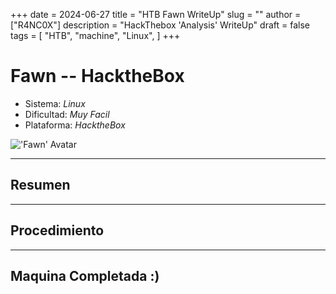 +++
date = 2024-06-27
title = "HTB Fawn WriteUp"
slug = ""
author = ["R4NC0X"]
description = "HackThebox 'Analysis' WriteUp"
draft = false
tags = [
    "HTB",
    "machine",
    "Linux",
]
+++

# Fawn -- HacktheBox

- Sistema: _Linux_
- Dificultad: _Muy Facil_
- Plataforma: _HacktheBox_

!['Fawn' Avatar](/images/Fawn/Fawn.webp)

___

## Resumen 


___

## Procedimiento


___

## Maquina Completada :)



